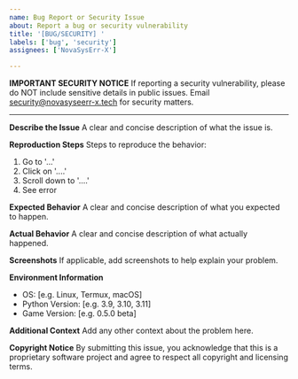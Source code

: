 ```yaml
---
name: Bug Report or Security Issue
about: Report a bug or security vulnerability
title: '[BUG/SECURITY] '
labels: ['bug', 'security']
assignees: ['NovaSysErr-X']

---
```


**IMPORTANT SECURITY NOTICE**
If reporting a security vulnerability, please do NOT include sensitive details in public issues. 
Email security@novasyseerr-x.tech for security matters.

---

**Describe the Issue**
A clear and concise description of what the issue is.

**Reproduction Steps**
Steps to reproduce the behavior:
1. Go to '...'
2. Click on '....'
3. Scroll down to '....'
4. See error

**Expected Behavior**
A clear and concise description of what you expected to happen.

**Actual Behavior**
A clear and concise description of what actually happened.

**Screenshots**
If applicable, add screenshots to help explain your problem.

**Environment Information**
- OS: [e.g. Linux, Termux, macOS]
- Python Version: [e.g. 3.9, 3.10, 3.11]
- Game Version: [e.g. 0.5.0 beta]

**Additional Context**
Add any other context about the problem here.

**Copyright Notice**
By submitting this issue, you acknowledge that this is a proprietary software project and agree to respect all copyright and licensing terms.
